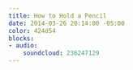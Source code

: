 ```yaml
---
title: How to Hold a Pencil
date: 2014-03-26 20:14:00 -05:00
color: 424d54
blocks:
- audio:
    soundcloud: 236247129
---
```


